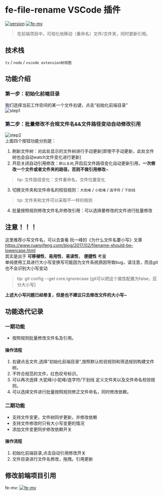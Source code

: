 # **fe-file-rename VSCode 插件**

[![version](https://img.shields.io/visual-studio-marketplace/v/hancao97.fe-file-rename)](https://marketplace.visualstudio.com/items?itemName=hancao97.fe-file-rename)
[![fe-mv](https://img.shields.io/github/package-json/v/MwumLi/fe-mv?label=fe-mv)](https://github.com/MwumLi/fe-mv)


> 在前端项目中，可视化地移动（重命名）文件/文件夹，同时更新引用。
## **技术栈**
`ts` / `node` / `vscode extension树视图`

## **功能介绍**
### **第一步**：初始化前端目录
我们选择当前工作空间的某一个文件右键，点击“初始化前端目录”  
![step1](https://github.com/CodingCommunism/fe-file-rename/raw/main/resources/step1.jpg)
### **第二步**：批量修改不合规文件名&&文件路径变动自动修改引用
![step2](https://github.com/CodingCommunism/fe-file-rename/raw/main/resources/step2.jpg)   
上面四个按钮功能分别是：
1. 刷新文件树：对此处显示的文件树进行手动更新[即使不手动更新，此处文件树也会自动watch文件变化进行更新]
2. 开启关闭自动引用修改：`默认关闭`,开启后文件路径变化自动更新引用，**一次修改一个文件或者文件夹的路径，否则不做引用修改**~
> tip: 文件路径变化：文件重命名，文件位置变化

3. 切换文件夹和文件命名的校验规则：`大驼峰` / `小驼峰` / `连字符` / `下划线`
> tip: 文件夹和文件可以采取不一样的规则

4. 批量按照规则修改文件名并修改引用：可以选择要修改的文件进行批量修改
## **注意！！！**
这里推荐小写文件名，可以去查看 阮一峰的《为什么文件名要小写》文章 https://www.ruanyifeng.com/blog/2017/02/filename-should-be-lowercase.html  
其实是出于 **可移植性**，**易用性**，**易读性**， **便捷性** 考量  
单纯使用工具进行大小写变换写可能因为文件系统原因导致bug，请注意，而且git也不会识别大小写变动  
> tip: git config --get core.ignorecase [git可以把这个属性配置为false，区分大小写]   

**上述大小写问题已经修复，但是也不建议只去修改文件的大小写~**
## **功能迭代记录**
### 一期功能
- 按照规则批量修改文件名及引用。
#### 操作流程
1. 右键点击文件,选择"初始化前端目录",按照默认检验规则和筛选规则构建文件树。
2. 不符合规范的文件，红色叹号标识。
3. 可以再次选择 大驼峰/小驼峰/连字符/下划线 定义文件夹以及文件命名校验规则。
4. 可以选择文件进行批量按照规则修正文件命名，同时修改依赖。
### 二期功能

- 支持文件变更，文件树同步更新，并修改依赖 
- 支持文件修改时只有大小写变更的情况  
- 添加文件变更同步修改依赖开关  
#### 操作流程
1. 初始化前端目录,点击自动引用修改开关
2. 文件目录进行文件名修改，拖拽。引用更新

## **修改前端项目引用**
fe-mv: [![fe-mv](https://img.shields.io/github/package-json/v/MwumLi/fe-mv)](https://github.com/MwumLi/fe-mv)
